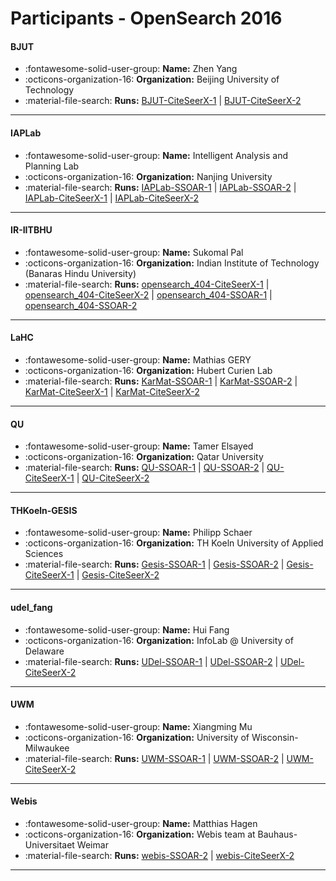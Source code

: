 # Participants - OpenSearch 2016 

#### BJUT
 - :fontawesome-solid-user-group: **Name:** Zhen Yang
 - :octicons-organization-16: **Organization:** Beijing University of Technology
 - :material-file-search: **Runs:** [BJUT-CiteSeerX-1](./runs.md#bjut-citeseerx-1) | [BJUT-CiteSeerX-2](./runs.md#bjut-citeseerx-2)

---
#### IAPLab
 - :fontawesome-solid-user-group: **Name:** Intelligent Analysis and Planning Lab
 - :octicons-organization-16: **Organization:** Nanjing University
 - :material-file-search: **Runs:** [IAPLab-SSOAR-1](./runs.md#iaplab-ssoar-1) | [IAPLab-SSOAR-2](./runs.md#iaplab-ssoar-2) | [IAPLab-CiteSeerX-1](./runs.md#iaplab-citeseerx-1) | [IAPLab-CiteSeerX-2](./runs.md#iaplab-citeseerx-2)

---
#### IR-IITBHU
 - :fontawesome-solid-user-group: **Name:** Sukomal Pal
 - :octicons-organization-16: **Organization:** Indian Institute of Technology (Banaras Hindu University)
 - :material-file-search: **Runs:** [opensearch_404-CiteSeerX-1](./runs.md#opensearch_404-citeseerx-1) | [opensearch_404-CiteSeerX-2](./runs.md#opensearch_404-citeseerx-2) | [opensearch_404-SSOAR-1](./runs.md#opensearch_404-ssoar-1) | [opensearch_404-SSOAR-2](./runs.md#opensearch_404-ssoar-2)

---
#### LaHC
 - :fontawesome-solid-user-group: **Name:** Mathias GERY
 - :octicons-organization-16: **Organization:** Hubert Curien Lab
 - :material-file-search: **Runs:** [KarMat-SSOAR-1](./runs.md#karmat-ssoar-1) | [KarMat-SSOAR-2](./runs.md#karmat-ssoar-2) | [KarMat-CiteSeerX-1](./runs.md#karmat-citeseerx-1) | [KarMat-CiteSeerX-2](./runs.md#karmat-citeseerx-2)

---
#### QU
 - :fontawesome-solid-user-group: **Name:** Tamer Elsayed
 - :octicons-organization-16: **Organization:** Qatar University
 - :material-file-search: **Runs:** [QU-SSOAR-1](./runs.md#qu-ssoar-1) | [QU-SSOAR-2](./runs.md#qu-ssoar-2) | [QU-CiteSeerX-1](./runs.md#qu-citeseerx-1) | [QU-CiteSeerX-2](./runs.md#qu-citeseerx-2)

---
#### THKoeln-GESIS
 - :fontawesome-solid-user-group: **Name:** Philipp Schaer
 - :octicons-organization-16: **Organization:** TH Koeln University of Applied Sciences
 - :material-file-search: **Runs:** [Gesis-SSOAR-1](./runs.md#gesis-ssoar-1) | [Gesis-SSOAR-2](./runs.md#gesis-ssoar-2) | [Gesis-CiteSeerX-1](./runs.md#gesis-citeseerx-1) | [Gesis-CiteSeerX-2](./runs.md#gesis-citeseerx-2)

---
#### udel_fang
 - :fontawesome-solid-user-group: **Name:** Hui Fang
 - :octicons-organization-16: **Organization:** InfoLab @ University of Delaware
 - :material-file-search: **Runs:** [UDel-SSOAR-1](./runs.md#udel-ssoar-1) | [UDel-SSOAR-2](./runs.md#udel-ssoar-2) | [UDel-CiteSeerX-2](./runs.md#udel-citeseerx-2)

---
#### UWM
 - :fontawesome-solid-user-group: **Name:** Xiangming Mu
 - :octicons-organization-16: **Organization:** University of Wisconsin-Milwaukee
 - :material-file-search: **Runs:** [UWM-SSOAR-1](./runs.md#uwm-ssoar-1) | [UWM-SSOAR-2](./runs.md#uwm-ssoar-2) | [UWM-CiteSeerX-2](./runs.md#uwm-citeseerx-2)

---
#### Webis
 - :fontawesome-solid-user-group: **Name:** Matthias Hagen
 - :octicons-organization-16: **Organization:** Webis team at Bauhaus-Universitaet Weimar
 - :material-file-search: **Runs:** [webis-SSOAR-2](./runs.md#webis-ssoar-2) | [webis-CiteSeerX-2](./runs.md#webis-citeseerx-2)

---
